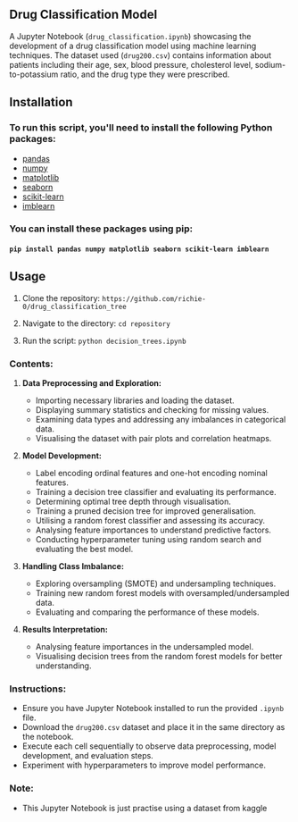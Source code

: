 ## Drug Classification Model

A Jupyter Notebook (`drug_classification.ipynb`) showcasing the development of a drug classification model using machine learning techniques. The dataset used (`drug200.csv`) contains information about patients including their age, sex, blood pressure, cholesterol level, sodium-to-potassium ratio, and the drug type they were prescribed.

## Installation

### To run this script, you'll need to install the following Python packages:

- [pandas](https://pandas.pydata.org/pandas-docs/stable/getting_started/install.html)
- [numpy](https://numpy.org/install/)
- [matplotlib](https://matplotlib.org/stable/users/installing.html)
- [seaborn](https://seaborn.pydata.org/installing.html)
- [scikit-learn](https://scikit-learn.org/stable/install.html)
- [imblearn](https://imbalanced-learn.org/stable/install.html)

### You can install these packages using pip:

#### `pip install pandas numpy matplotlib seaborn scikit-learn imblearn`

## Usage

1. Clone the repository: `https://github.com/richie-0/drug_classification_tree`

2. Navigate to the directory: `cd repository`

3. Run the script: `python decision_trees.ipynb`
### Contents:

1. **Data Preprocessing and Exploration:**
   - Importing necessary libraries and loading the dataset.
   - Displaying summary statistics and checking for missing values.
   - Examining data types and addressing any imbalances in categorical data.
   - Visualising the dataset with pair plots and correlation heatmaps.

2. **Model Development:**
   - Label encoding ordinal features and one-hot encoding nominal features.
   - Training a decision tree classifier and evaluating its performance.
   - Determining optimal tree depth through visualisation.
   - Training a pruned decision tree for improved generalisation.
   - Utilising a random forest classifier and assessing its accuracy.
   - Analysing feature importances to understand predictive factors.
   - Conducting hyperparameter tuning using random search and evaluating the best model.

3. **Handling Class Imbalance:**
   - Exploring oversampling (SMOTE) and undersampling techniques.
   - Training new random forest models with oversampled/undersampled data.
   - Evaluating and comparing the performance of these models.

4. **Results Interpretation:**
   - Analysing feature importances in the undersampled model.
   - Visualising decision trees from the random forest models for better understanding.

### Instructions:

- Ensure you have Jupyter Notebook installed to run the provided `.ipynb` file.
- Download the `drug200.csv` dataset and place it in the same directory as the notebook.
- Execute each cell sequentially to observe data preprocessing, model development, and evaluation steps.
- Experiment with hyperparameters to improve model performance.

### Note:

- This Jupyter Notebook is just practise using a dataset from kaggle
